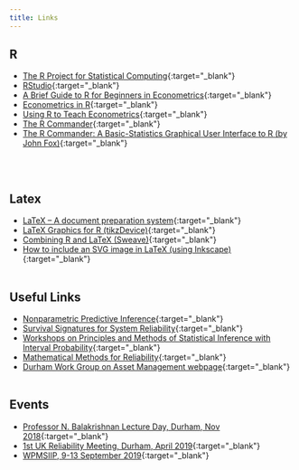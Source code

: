 ```yaml
---
title: Links
---
```



## R
- [The R Project for Statistical Computing](https://www.r-project.org){:target="_blank"}
- [RStudio](http://www.rstudio.com/){:target="_blank"}
- [A Brief Guide to R for Beginners in Econometrics](http://homes.chass.utoronto.ca/~jmaheu/4050/R_intro.pdf){:target="_blank"}
- [Econometrics in R](http://cran.r-project.org/doc/contrib/Farnsworth-EconometricsInR.pdf){:target="_blank"}
- [Using R to Teach Econometrics](http://www.robjhyndman.com/papers/R.pdf){:target="_blank"}
- [The R Commander](http://www.rcommander.com/){:target="_blank"}
- [The R Commander: A Basic-Statistics Graphical User Interface to R (by John Fox)](https://www.jstatsoft.org/article/view/v014i09/v14i09.pdf){:target="_blank"}
 
 <br><br>
## Latex
 
- [LaTeX – A document preparation system](http://www.latex-project.org/){:target="_blank"}
- [LaTeX Graphics for R (tikzDevice)](http://cran.r-project.org/web/packages/tikzDevice/vignettes/tikzDevice.pdf){:target="_blank"}
- [Combining R and LaTeX (Sweave)](http://www.ics.uci.edu/~vqnguyen/talks/SweaveSeminaR.pdf){:target="_blank"}
- [How to include an SVG image in LaTeX (using Inkscape)](http://mirror.ox.ac.uk/sites/ctan.org/info/svg-inkscape/InkscapePDFLaTeX.pdf){:target="_blank"}
<br><br>

## Useful Links

- [Nonparametric Predictive Inference](http://www.npi-statistics.com/){:target="_blank"}
- [Survival Signatures for System Reliability](http://maths.dur.ac.uk/stats/people/fc/survsign.html){:target="_blank"}
- [Workshops on Principles and Methods of Statistical Inference with Interval Probability](http://maths.dur.ac.uk/stats/people/fc/wpmsiip.html){:target="_blank"}
- [Mathematical Methods for Reliability](http://maths.dur.ac.uk/stats/people/fc/LMS-Reliability.html){:target="_blank"}
- [Durham Work Group on Asset Management webpage](http://maths.dur.ac.uk/stats/people/fc/assetmanagement.html){:target="_blank"}
<br><br>

## Events
- [Professor N. Balakrishnan Lecture Day, Durham, Nov 2018](http://tahanimaturi.com/events/Bala2018.html){:target="_blank"}
- [1st UK Reliability Meeting, Durham, April 2019](http://www.maths.dur.ac.uk/stats/uk-reliability/){:target="_blank"}
- [WPMSIIP, 9-13 September 2019](http://www.maths.dur.ac.uk/stats/wpmsiip2019/){:target="_blank"}






